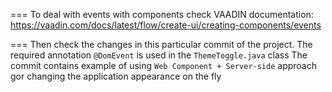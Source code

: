 
=== To deal with events with components check VAADIN documentation: 
https://vaadin.com/docs/latest/flow/create-ui/creating-components/events

=== Then check the changes in this particular commit of the project. The required annotation `@DomEvent` is used in the `ThemeToggle.java` class
The commit contains example of using `Web Component + Server-side` approach gor changing the application appearance on the fly
